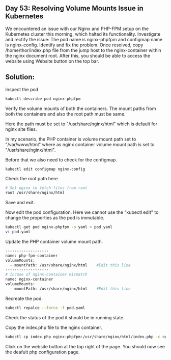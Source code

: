 ## Day 53: Resolving Volume Mounts Issue in Kubernetes

We encountered an issue with our Nginx and PHP-FPM setup on the Kubernetes cluster this morning, which halted its functionality. Investigate and rectify the issue:
The pod name is nginx-phpfpm and configmap name is nginx-config. Identify and fix the problem.
Once resolved, copy /home/thor/index.php file from the jump host to the nginx-container within the nginx document root. After this, you should be able to access the website using Website button on the top bar.

## Solution:

Inspect the pod 

```bash
kubectl describe pod nginx-phpfpm
```

Verify the volume mounts of both the containers. The mount paths from both the containers and also the root path must be same.

Here the path must be set to "/usr/share/nginx/html" which is default for nginx site files.

In my scenario, the PHP container is volume mount path set to "/var/www/html" where as nginx container volume mount path is set to "/usr/share/nginx/html". 

Before that we also need to check for the configmap.

```bash
kubectl edit configmap nginx-config
```

Check the root path here

```bash
# Set nginx to fetch files from root
root /usr/share/nginx/html
```
Save and exit.

Now edit the pod configuration.
Here we cannot use the "kubectl edit" to change the properties as the pod is immutable. 

```bash
kubectl get pod nginx-phpfpm -o yaml > pod.yaml
vi pod.yaml
```

Update the PHP container volume mount path.

```bash
-------------------
name: php-fpm-container
volumeMounts:
  - mountPath: /usr/share/nginx/html    #Edit this line
-------------------
# Incase of nginx-container mismatch
name: nginx-container
volumeMounts:
  - mountPath: /usr/share/nginx/html    #Edit this line
```

Recreate the pod.

```bash
kubectl repalce --force -f pod.yaml
```

Check the status of the pod it should be in running state.

Copy the index.php file to the nginx container.

```bash
kubectl cp index.php nginx-phpfpm:/usr/share/nginx/html/index.php -c nginx-container
```

Click on the website button at the top right of the page. You should now see the deafult php configuration page.
